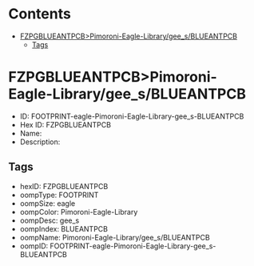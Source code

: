 



Contents
========

* [FZPGBLUEANTPCB>Pimoroni-Eagle-Library/gee_s/BLUEANTPCB](#fzpgblueantpcbpimoroni-eagle-librarygee_sblueantpcb)
	* [Tags](#tags)

# FZPGBLUEANTPCB>Pimoroni-Eagle-Library/gee_s/BLUEANTPCB

- ID: FOOTPRINT-eagle-Pimoroni-Eagle-Library-gee_s-BLUEANTPCB
- Hex ID: FZPGBLUEANTPCB
- Name: 
- Description: 

## Tags

- hexID: FZPGBLUEANTPCB
- oompType: FOOTPRINT
- oompSize: eagle
- oompColor: Pimoroni-Eagle-Library
- oompDesc: gee_s
- oompIndex: BLUEANTPCB
- oompName: Pimoroni-Eagle-Library/gee_s/BLUEANTPCB
- oompID: FOOTPRINT-eagle-Pimoroni-Eagle-Library-gee_s-BLUEANTPCB
